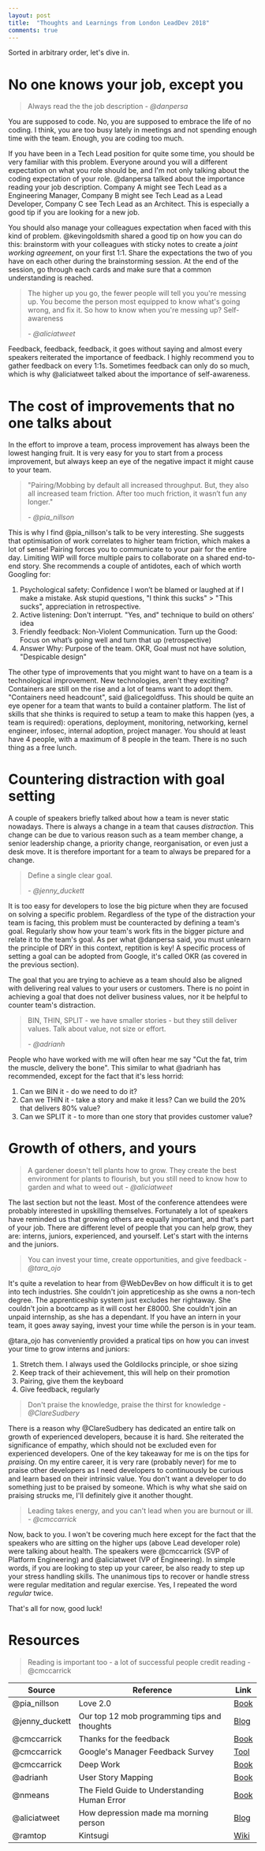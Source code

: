 ```yaml
---
layout: post
title:  "Thoughts and Learnings from London LeadDev 2018"
comments: true
---
```


Sorted in arbitrary order, let's dive in.

# No one knows your job, except you

> Always read the the job description - _@danpersa_

You are supposed to code. No, you are supposed to embrace the life of no coding. I think, you are too busy
lately in meetings and not spending enough time with the team. Enough, you are coding too much.

If you have been in a Tech Lead position for quite some time, you should be very familiar
with this problem. Everyone around you will a different expectation on
what you role should be, and I'm not only talking about the coding expectation of your role.
@danpersa talked about the importance reading your job description. Company A
might see Tech Lead as a Engineering Manager, Company B might see Tech Lead as a Lead Developer,
Company C see Tech Lead as an Architect. This is especially a good tip if you are looking for a new job.

You should also manage your colleagues expectation when faced with this kind of problem.
@kevingoldsmith shared a good tip on how you can do this:
brainstorm with your colleagues with sticky notes to create a
_joint working agreement_, on your first 1:1. Share the expectations the two of you have on
each other during the brainstorming session. At the end of the session,
go through each cards and make sure that a common understanding is reached.

> The higher up you go, the fewer people will tell you you're messing up.
> You become the person most equipped to know what's going wrong, and fix it.
> So how to know when you're messing up? Self-awareness
>
> _- @aliciatweet_

Feedback, feedback, feedback, it goes without saying and almost every speakers
reiterated the importance of feedback. I highly recommend you to gather feedback on every 1:1s.
Sometimes feedback can only do so much, which is why @aliciatweet talked about
the importance of self-awareness.

# The cost of improvements that no one talks about

In the effort to improve a team, process improvement has always been the lowest hanging fruit.
It is very easy for you to start from a process improvement, but always keep an eye of the
negative impact it might cause to your team.

> "Pairing/Mobbing by default all increased throughput.
> But, they also all increased team friction. After too much friction, it wasn’t fun any longer."
>
> _- @pia_nillson_

This is why I find @pia_nillson's talk to be very interesting. She suggests that optimisation of work
correlates to higher team friction, which makes a lot of sense! Pairing forces you
to communicate to your pair for the entire day. Limiting WIP will force multiple pairs to collaborate
on a shared end-to-end story. She recommends a couple of antidotes,
each of which worth Googling for:

1.  Psychological safety: Confidence I won’t be blamed or laughed at if I make a mistake.
    Ask stupid questions, "I think this sucks" > "This sucks", appreciation in retrospective.
2.  Active listening: Don't interrupt.
    "Yes, and" technique to build on others’ idea
3.  Friendly feedback: Non-Violent Communication.
    Turn up the Good: Focus on what’s going well and turn that up (retrospective)
4.  Answer Why: Purpose of the team.
    OKR, Goal must not have solution, "Despicable design"

The other type of improvements that you might want to have on a team is a technological
improvement. New technologies, aren't they exciting? Containers are still on the rise
and a lot of teams want to adopt them. "Containers need headcount", said @alicegoldfuss.
This should be quite an eye opener for a team that wants to build a container platform.
The list of skills that she thinks is required to setup a team to make this happen (yes, a team is required):
operations, deployment, monitoring, networking, kernel engineer, infosec, internal adoption,
project manager. You should at least have 4 people, with a maximum of 8 people in the team.
There is no such thing as a free lunch.

# Countering distraction with goal setting

A couple of speakers briefly talked about how a team is never static nowadays.
There is always a change in a team that causes _distraction_. This change can be due
to various reason such as a team member change, a senior leadership change, a priority change,
reorganisation, or even just a desk move.
It is therefore important for a team to always be prepared for a change.

> Define a single clear goal.
>
> _- @jenny_duckett_

It is too easy for developers to lose the big picture when they are focused
on solving a specific problem. Regardless of the type of the distraction
your team is facing, this problem must be counteracted by defining a team's goal.
Regularly show how your team's work fits in the bigger picture and relate it
to the team's goal. As per what @danpersa said, you must unlearn the principle of DRY in this
context, reptition is key! A specific process of setting a goal can be adopted
from Google, it's called OKR (as covered in the previous section).

The goal that you are trying to achieve as a team should also be aligned with
delivering real values to your users or customers.
There is no point in achieving a goal that does not deliver business values, nor it
be helpful to counter team's distraction.

> BIN, THIN, SPLIT - we have smaller stories - but they still deliver values.
> Talk about value, not size or effort.
>
> _- @adrianh_

People who have worked with me will often hear me say "Cut the fat, trim the muscle,
delivery the bone". This similar to what @adrianh has recommended, except for the fact
that it's less horrid:

1.  Can we BIN it - do we need to do it?
2.  Can we THIN it - take a story and make it less? Can we build the 20% that delivers 80% value?
3.  Can we SPLIT it - to more than one story that provides customer value?

# Growth of others, and yours

> A gardener doesn't tell plants how to grow.
> They create the best environment for plants to flourish,
> but you still need to know how to garden and what to weed out
> _- @aliciatweet_

The last section but not the least. Most of the conference attendees were probably
interested in upskilling themselves. Fortunately a lot of speakers have reminded us
that growing others are equally important, and that's part of your job.
There are different level of people that you can help grow, they are:
interns, juniors, experienced, and yourself. Let's start with the interns and the juniors.

> You can invest your time, create opportunities, and give feedback
> _- @tara_ojo_

It's quite a revelation to hear from @WebDevBev on how difficult it is
to get into tech industries. She couldn't join appreticeship as she owns a non-tech
degree. The apprenticeship system just excludes her rightaway. She couldn't join
a bootcamp as it will cost her £8000. She couldn't join an unpaid internship,
as she has a dependant. If you have an intern in your team, it goes away saying,
invest your time while the person is in your team.

@tara_ojo has conveniently provided a pratical tips on how you can invest your time
to grow interns and juniors:

1.  Stretch them. I always used the Goldilocks principle, or shoe sizing
2.  Keep track of their achievement, this will help on their promotion
3.  Pairing, give them the keyboard
4.  Give feedback, regularly

> Don't praise the knowledge, praise the thirst for knowledge
> _- @ClareSudbery_

There is a reason why @ClareSudbery has dedicated an entire talk on growth of
experienced developers, because it is hard. She reiterated the significance of empathy,
which should not be excluded even for experienced developers. One of the key takeaway for
me is on the tips for _praising_. On my entire career, it is very rare (probably never) for me
to praise other developers as I need developers to continuously be curious and learn
based on their intrinsic value. You don't want a developer to do something
just to be praised by someone. Which is why what she said on praising strucks me, I'll
definitely give it another thought.

> Leading takes energy, and you can't lead when you are burnout or ill.
> _- @cmccarrick_

Now, back to you. I won't be covering much here except for the fact that the speakers who
are sitting on the higher ups (above Lead developer role) were talking about health. The speakers
were @cmccarrick (SVP of Platform Engineering) and @aliciatweet (VP of Engineering). In simple words,
if you are looking to step up your career, be also ready to step up your stress handling skills.
The unanimous tips to recover or
handle stress were regular meditation and regular exercise. Yes, I repeated the word _regular_ twice.

That's all for now, good luck!

# Resources

> Reading is important too - a lot of successful people credit reading - @cmccarrick

| Source         | Reference                                    | Link                                                                                                                       |
| -------------- | -------------------------------------------- | -------------------------------------------------------------------------------------------------------------------------- |
| @pia_nillson   | Love 2.0                                     | [Book](https://www.goodreads.com/book/show/15808839-love-2-0)                                                              |
| @jenny_duckett | Our top 12 mob programming tips and thoughts | [Blog](https://gdstechnology.blog.gov.uk/2016/09/08/our-top-12-mob-programming-tips-and-thoughts/)                         |
| @cmccarrick    | Thanks for the feedback                      | [Book](https://www.goodreads.com/book/show/18114120-thanks-for-the-feedback)                                               |
| @cmccarrick    | Google's Manager Feedback Survey             | [Tool](https://rework.withgoogle.com/guides/managers-give-feedback-to-managers/steps/try-googles-manager-feedback-survey/) |
| @cmccarrick    | Deep Work                                    | [Book](https://www.goodreads.com/book/show/25744928-deep-work)                                                             |
| @adrianh       | User Story Mapping                           | [Book](https://www.goodreads.com/book/show/22221112-user-story-mapping)                                                    |
| @nmeans        | The Field Guide to Understanding Human Error | [Book](https://www.goodreads.com/book/show/376964.Field_Guide_to_Understanding_Human_Error)                                |
| @aliciatweet   | How depression made ma morning person        | [Blog](https://betterhumans.coach.me/how-depression-made-me-a-morning-person-cda4889662ff)                                 |
| @ramtop        | Kintsugi                                     | [Wiki](https://en.wikipedia.org/wiki/Kintsugi)                                                                             |
